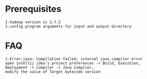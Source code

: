 Prerequisites
============
    1.hadoop version is 2.7.3
    2.config program arguments for input and output directory

FAQ
========
    1.Error:java: Compilation failed: internal java compiler error
    open intellij idea's project preferences -> Build, Execution, Deployment -> Compiler -> Java Compiler, 
    modify the value of Target bytecode version

